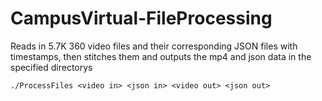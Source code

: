 # CampusVirtual-FileProcessing

Reads in 5.7K 360 video files and their corresponding JSON files with timestamps, then stitches them and outputs the mp4 and json data in the specified directorys

`./ProcessFiles <video in> <json in> <video out> <json out>`
